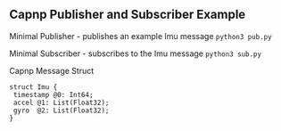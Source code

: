 ## Capnp Publisher and Subscriber Example

Minimal Publisher - publishes an example Imu message
`python3 pub.py`

Minimal Subscriber - subscribes to the Imu message
`python3 sub.py`

Capnp Message Struct

```
struct Imu { 
 timestamp @0: Int64; 
 accel @1: List(Float32);
 gyro  @2: List(Float32);  
}
```


